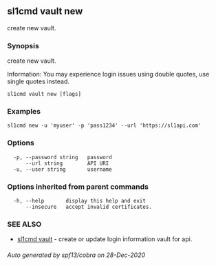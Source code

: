 ## sl1cmd vault new

create new vault.

### Synopsis

create new vault.

Information:
  You may experience login issues using double quotes, use single quotes instead.
  

```
sl1cmd vault new [flags]
```

### Examples

```
sl1cmd new -u 'myuser' -p 'pass1234' --url 'https://sl1api.com'
```

### Options

```
  -p, --password string   password
      --url string        API URI
  -u, --user string       username
```

### Options inherited from parent commands

```
  -h, --help       display this help and exit
      --insecure   accept invalid certificates.
```

### SEE ALSO

* [sl1cmd vault](sl1cmd_vault.md)	 - create or update login information vault for api.

###### Auto generated by spf13/cobra on 28-Dec-2020
